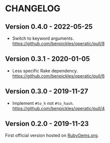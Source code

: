 # CHANGELOG

## Version 0.4.0 - 2022-05-25

- Switch to keyword arguments. <https://github.com/benpickles/operatic/pull/8>

## Version 0.3.1 - 2020-01-05

- Less specific Rake dependency. <https://github.com/benpickles/operatic/pull/6>

## Version 0.3.0 - 2019-11-27

- Implement `#to_h` not `#to_hash`. <https://github.com/benpickles/operatic/pull/4>

## Version 0.2.0 - 2019-11-23

First official version hosted on [RubyGems.org](https://rubygems.org/gems/operatic).
